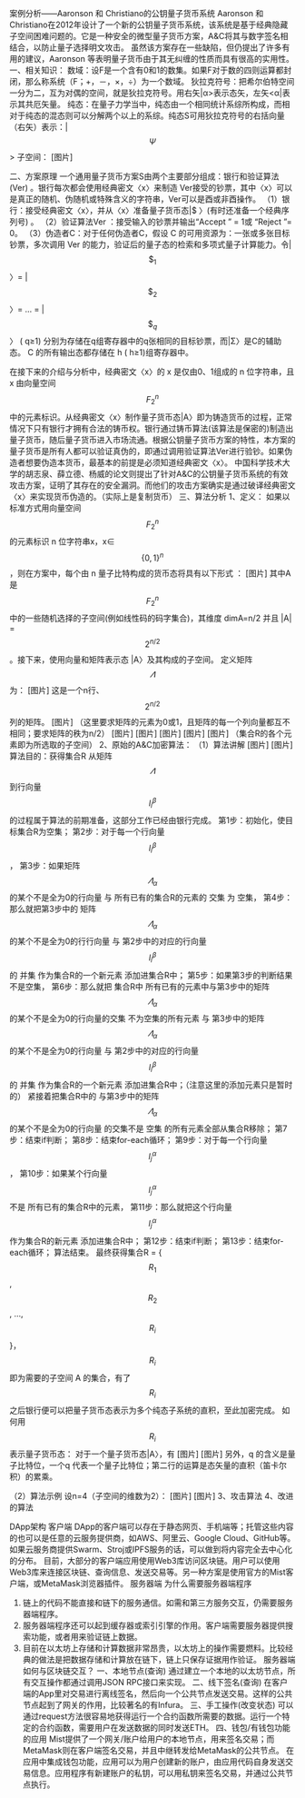案例分析——Aaronson 和 Christiano的公钥量子货币系统
Aaronson 和 Christiano在2012年设计了一个新的公钥量子货币系统，该系统是基于经典隐藏子空间困难问题的。它是一种安全的微型量子货币方案，A&C将其与数字签名相结合，以防止量子选择明文攻击。
虽然该方案存在一些缺陷，但仍提出了许多有用的建议，Aaronson 等表明量子货币由于其无纠缠的性质而具有很高的实用性。
一、相关知识：
数域：设F是一个含有0和1的数集。如果F对于数的四则运算都封闭，那么称系统（F；+，－，×，÷）为一个数域。
狄拉克符号：把希尔伯特空间一分为二，互为对偶的空间，就是狄拉克符号。用右矢|α>表示态矢，左矢<α|表示其共厄矢量。
纯态：在量子力学当中，纯态由一个相同统计系综所构成，而相对于纯态的混态则可以分解两个以上的系综。纯态S可用狄拉克符号的右括向量（右矢）表示：|$$\Psi$$>
子空间：
[图片]

二、方案原理
一个通用量子货币方案S由两个主要部分组成：银行和验证算法(Ver) 。银行每次都会使用经典密文〈x〉来制造 Ver接受的钞票，其中〈x〉可以是真正的随机、伪随机或特殊含义的字符串，Ver可以是酉或非酉操作。
（1）银行：接受经典密文〈x〉，并从〈x〉准备量子货币态|$ 〉(有时还准备一个经典序列号) 。
（2）验证算法Ver ：接受输入的钞票并输出“Accept ” = 1或 “Reject ”= 0。
（3）伪造者C：对于任何伪造者C，假设 C 的可用资源为：一张或多张目标钞票，多次调用 Ver 的能力，验证后的量子态的检索和多项式量子计算能力。令|$$\$_1$$〉= | $$\$_2$$〉= … = | $$\$_q$$〉 ( q≥1) 分别为存储在q组寄存器中的q张相同的目标钞票，而|Σ〉是C的辅助态。 C 的所有输出态都存储在 h ( h≥1)组寄存器中。

在接下来的介绍与分析中，经典密文〈x〉的 x 是仅由0、1组成的 n 位字符串，且 x 由向量空间$$F_2^n$$中的元素标识。从经典密文〈x〉制作量子货币态|A〉即为铸造货币的过程，正常情况下只有银行才拥有合法的铸币权。银行通过铸币算法(该算法是保密的)制造出量子货币，随后量子货币进入市场流通。根据公钥量子货币方案的特性，本方案的量子货币是所有人都可以验证真伪的，即通过调用验证算法Ver进行验钞。如果伪造者想要伪造本货币，最基本的前提是必须知道经典密文〈x〉。
中国科学技术大学的胡志泉、薛立德、杨威的论文则提出了针对A&C的公钥量子货币系统的有效攻击方案，证明了其存在的安全漏洞。而他们的攻击方案确实是通过破译经典密文〈x〉来实现货币伪造的。（实际上是复制货币）
三、算法分析
1、定义：
如果以标准方式用向量空间$$F_2^n$$的元素标识 n 位字符串x，x∈$$\{0,1\}^n$$，则在方案中，每个由 n 量子比特构成的货币态将具有以下形式 ：
[图片]
其中A是$$F_2^n$$中的一些随机选择的子空间(例如线性码的码字集合)，其维度 dimA=n/2 并且 |A| = $$2^{n/2}$$。接下来，使用向量和矩阵表示态 |A〉及其构成的子空间。
定义矩阵$$\varLambda$$为：
[图片]
这是一个n行、$$2^{n/2}$$列的矩阵。
[图片]
（这里要求矩阵的元素为0或1，且矩阵的每一个列向量都互不相同；要求矩阵的秩为n/2）
[图片]
[图片]
[图片]
[图片]
[图片]
（集合R的各个元素即为所选取的子空间）
2、原始的A&C加密算法：
（1）算法讲解
[图片]
[图片]
算法目的：获得集合R
从矩阵$$\varLambda$$到行向量$$l_i^{\beta}$$的过程属于算法的前期准备，这部分工作已经由银行完成。
第1步：初始化，使目标集合R为空集；
第2步：对于每一个行向量$$l_i^{\beta}$$，
第3步：如果矩阵$$\varLambda_{\alpha}$$的某个不是全为0的行向量 与 所有已有的集合R的元素的 交集 为 空集，
第4步：那么就把第3步中的 矩阵$$\varLambda_{\alpha}$$的某个不是全为0的行行向量 与 第2步中的对应的行向量$$l_i^{\beta}$$的 并集 作为集合R的一个新元素 添加进集合R中；
第5步：如果第3步的判断结果不是空集，
第6步：那么就把 集合R中 所有已有的元素中与第3步中的矩阵$$\varLambda_{\alpha}$$的某个不是全为0的行向量的交集 不为空集的所有元素 与 第3步中的矩阵$$\varLambda_{\alpha}$$的某个不是全为0的行向量 与 第2步中的对应的行向量$$l_i^{\beta}$$的 并集 作为集合R的一个新元素 添加进集合R中；（注意这里的添加元素只是暂时的）
紧接着把集合R中的 与第3步中的矩阵$$\varLambda_{\alpha}$$的某个不是全为0的行向量 的交集不是 空集 的所有元素全部从集合R移除；
第7步：结束if判断；
第8步：结束for-each循环；
第9步：对于每一个行向量$$l_j^{\alpha}$$，
第10步：如果某个行向量$$l_j^{\alpha}$$ 不是 所有已有的集合R中的元素，
第11步：那么就把这个行向量$$l_j^{\alpha}$$作为集合R的新元素 添加进集合R中；
第12步：结束if判断；
第13步：结束for-each循环；
算法结束。
最终获得集合R = {$$R_1$$, $$R_2$$, …, $$R_i$$}，$$R_i$$即为需要的子空间 A 的集合，有了$$R_i$$之后银行便可以把量子货币态表示为多个纯态子系统的直积，至此加密完成。
如何用$$R_i$$表示量子货币态：
对于一个量子货币态|A〉，有
[图片]
[图片]
另外，q 的含义是量子比特位，一个q 代表一个量子比特位；第二行的运算是态矢量的直积（笛卡尔积）的累乘。

（2）算法示例
设n=4（子空间的维数为2）：
[图片]
[图片]
3、攻击算法
4、改进的算法

DApp架构
客户端
DApp的客户端可以存在于静态网页、手机端等；托管这些内容的也可以是任意的云服务提供商，如AWS、阿里云、Google Cloud、GitHub等。如果云服务商提供Swarm、Stroj或IPFS服务的话，可以做到将内容完全去中心化的分布。
目前，大部分的客户端应用使用Web3库访问区块链。用户可以使用Web3库来连接区块链、查询信息、发送交易等。另一种方案是使用官方的Mist客户端，或MetaMask浏览器插件。
服务器端
为什么需要服务器端程序
1. 链上的代码不能直接和链下的服务通信。如需和第三方服务交互，仍需要服务器端程序。
2. 服务器端程序还可以起到缓存器或索引引擎的作用。客户端需要服务器提供搜索功能，或者用来验证链上数据。
3. 目前在以太坊上存储和计算数据非常昂贵，以太坊上的操作需要燃料。比较经典的做法是把数据存储和计算放在链下，链上只保存证据用作验证。
服务器端如何与区块链交互？
一、本地节点(查询)
通过建立一个本地的以太坊节点，所有交互操作都通过调用JSON RPC接口来实现。
二、线下签名(查询)
在客户端的App里对交易进行离线签名，然后向一个公共节点发送交易。这样的公共节点起到了网关的作用，比较著名的有Infura。
三、手工操作(改变状态)
可以通过request方法很容易地获得运行一个合约函数所需要的数据。运行一个特定的合约函数，需要用户在发送数据的同时发送ETH。
四、钱包/有钱包功能的应用
Mist提供了一个网关/账户给用户的本地节点，用来签名交易；而MetaMask则在客户端签名交易，并且中继转发给MetaMask的公共节点。
在应用中集成钱包功能，应用可以为用户创建新的账户，由应用代码自身发送交易信息。应用程序有新建账户的私钥，可以用私钥来签名交易，并通过公共节点执行。